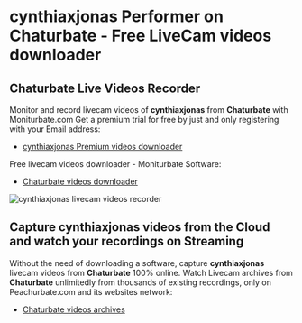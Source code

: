 # cynthiaxjonas Performer on Chaturbate - Free LiveCam videos downloader

## Chaturbate Live Videos Recorder

Monitor and record livecam videos of **cynthiaxjonas** from **Chaturbate** with Moniturbate.com
Get a premium trial for free by just and only registering with your Email address:
* [cynthiaxjonas Premium videos downloader](https://moniturbate.com/request-demo-licence-key.html)

Free livecam videos downloader - Moniturbate Software:
* [Chaturbate videos downloader](https://moniturbate.com/moniturbate-download-software.html)

![cynthiaxjonas livecam videos recorder](https://peachurnet.com/templates/moniturbate-software.png)


## Capture cynthiaxjonas videos from the Cloud and watch your recordings on Streaming

Without the need of downloading a software, capture **cynthiaxjonas** livecam videos from **Chaturbate** 100% online.
Watch Livecam archives from **Chaturbate** unlimitedly from thousands of existing recordings, only on Peachurbate.com and its websites network:
* [Chaturbate videos archives](https://peachurnet.com/)